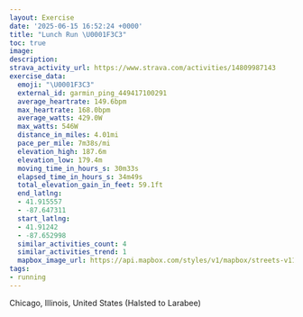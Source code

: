```yaml
---
layout: Exercise
date: '2025-06-15 16:52:24 +0000'
title: "Lunch Run \U0001F3C3"
toc: true
image:
description:
strava_activity_url: https://www.strava.com/activities/14809987143
exercise_data:
  emoji: "\U0001F3C3"
  external_id: garmin_ping_449417100291
  average_heartrate: 149.6bpm
  max_heartrate: 168.0bpm
  average_watts: 429.0W
  max_watts: 546W
  distance_in_miles: 4.01mi
  pace_per_mile: 7m38s/mi
  elevation_high: 187.6m
  elevation_low: 179.4m
  moving_time_in_hours_s: 30m33s
  elapsed_time_in_hours_s: 34m49s
  total_elevation_gain_in_feet: 59.1ft
  end_latlng:
  - 41.915557
  - -87.647311
  start_latlng:
  - 41.91242
  - -87.652998
  similar_activities_count: 4
  similar_activities_trend: 1
  mapbox_image_url: https://api.mapbox.com/styles/v1/mapbox/streets-v11/static/path-5+787af2-1.0(sgy~Frk~uOCaBBk%40IcE%3F%7B%40Eu%40DuAGSGCG%3FCECc%40%3FgDImE%3FwCCkA%40%5BCw%40%40cCCaA%3Fa%40Ei%40EI%7BALKGAGF_AGaDBi%40IgA%3Fi%40GkA%40s%40Ac%40BiA%3Fe%40Qs%40Eq%40DaBA%7D%40EO%3FWAAE%3FoAHk%40%3F%7D%40LaADaAAICIMC%5DKUCc%40%3FcC%40YEaABu%40%3F_%40FO%5EqASe%40EuDAKM_%40E%5BEiAMmA%40OLSb%40%5BN%5BBy%40A_%40VcA%3Fi%40Dk%40Qu%40Eq%40BWh%40e%40%5CoAdAm%40b%40e%40N%5BLc%40XmBEeA%40%5B%40uCGu%40Ky%40%40EDB%3FEQmAOm%40Mo%40g%40%5DqCtB%7D%40j%40%7B%40%5CgB%7C%40%7BDnAa%40FcCj%40u%40RQ%40_C%5EgALw%40Rq%40%3F%5DHa%40DwBd%40kA%5C_%40DqBd%40YDgCj%40q%40D_%40HaAFw%40KYIy%40e%40iBuAUEIFQ%60%40Bj%40Ol%40EVAf%40Dt%40TpA%40PFXAF%3FN%60%40%7CDJ%7CAChBTdBCRQv%40C%5C%40d%40J%7C%40%40nBIVIx%40DNh%40dALfAAjBDv%40%3FlCBt%40%3FZBn%40%3Fl%40HlBH%5EL%5CEbAMv%40InC%3Fz%40%40%5CEfBF%60CEzBB%7C%40BDD%40V%40v%40K~A%40l%40Gf%40DhDItAH%7CAG~%40Kn%40j%40D%3FRUBAFLKvB%40zCBjAAnED%60A%3FVBNPTPJj%40%3Ff%40Eb%40WPEfAFjBSd%40%3FlDGX%3Fl%40Nl%40Bv%40R),pin-s-s+e5b22e(-87.6513,41.9137),pin-s-f+89ae00(-87.64742000000003,41.91803999999998)/auto/800x800?access_token=pk.eyJ1Ijoiam9zaGJlY2ttYW4iLCJhIjoiY205eWR2aDd1MWZ6djJrbXc4a3M0bWZleiJ9.XiG9OWkNcZk2QzjJbxLB4A
tags:
- running
---
```




Chicago, Illinois, United States (Halsted to Larabee)
